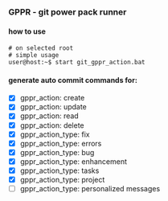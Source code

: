 ### GPPR - git power pack runner


#### how to use

```console
# on selected root
# simple usage
user@host:~$ start git_gppr_action.bat
```

#### generate auto commit commands for:

- [x] gppr_action: create
- [x] gppr_action: update
- [x] gppr_action: read
- [x] gppr_action: delete
- [x] gppr_action_type: fix
- [x] gppr_action_type: errors
- [x] gppr_action_type: bug
- [x] gppr_action_type: enhancement
- [x] gppr_action_type: tasks
- [x] gppr_action_type: project 
- [ ] gppr_action_type: personalized messages